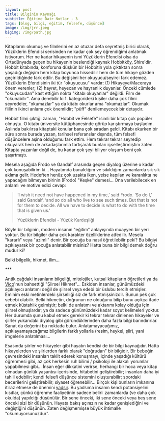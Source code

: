```yaml
---
layout: post
title: Bilginin Kaynağı
subtitle: Eğitime Dair Notlar - 3
tags: [blog, bilgi, eğitim, felsefe, düşünce]
image: /img/jrr.jpeg
bigimg: /img/path.jpg
---
```


Kitaplarını okumuş ve filmlerini en az otuzar defa seyretmiş birisi olarak, Yüzüklerin Efendisi serisinden ne kadar çok şey öğrendiğimi anlatmak istiyorum. Her ne kadar hikayenin ismi Yüzüklerin Efendisi olsa da Ortadünyada geçen bu hikayenin beslendiği kaynak Hobbitköy, Shire'dir. Hobbit kitabında, konforuna düşkün bir Hobbitin yola çıktıktan sonra yaşadığı değişim hem kitap boyunca hissedilir hem de tüm hikaye gözden geçirildiğinde fark edilir. Bu değişimi her okuyucu/seyirci fark edemez. Yüzüklerin Efendisinin iki tür "okuyucusu" vardır: (1) Hikayeye/Maceraya önem verenler; (2) hayret, heyecan ve hayranlık duyanlar. Önceki cümlede "okuyucudan" kast ettiğim nokta "kitabı okuyanlar" değildi. Film de "okunabilir". Ama denebilir ki 1. kategorideki kişiler daha çok filmi seyredeler, "okumazlar" ya da kitabı okurlar ama "okumazlar". Okumak fiilinin ikinci anlamı çok önemlidir; "püff" denilemeyecek bir detaydır. 

Hobbit filmi çıktığı zaman, "Hobbit ve Felsefe" isimli bir kitap çok popüler olmuştu. O kitabı üniversite kütüphanesinde görüp karıştırmaya başladım. Aslında bakılırsa kitaptaki konular bana çok sıradan geldi. Kitabı okurken bir süre sonra burada yazan, tarihsel referanslar dışında, tüm felsefi düşüncelere aşina olduğumu fark ettim. Hem tekrar tekrar seyredip okuyarak hem de arkadaşlarımla tartışarak bunları içselleştirmiştim zaten. Kitapta yazanlar değil de, bu kadar çok şeyi biliyor oluşum beni çok şaşırtmıştı. 

Mesela aşağıda Frodo ve Gandalf arasında geçen diyalog üzerine o kadar çok konuşabilirim ki... Hayatımda bunaldığım ve sıkıldığım zamanlarda sık sık aklıma gelir. Hedeften henüz çok uzakta iken, yeise kapılan ve karanlıkta ne yapacağını bilmeyen birinin (Frodo) "Keşke" demesi... Ona verilebilecek en anlamlı ve motive edici cevap:

> ‘I wish it need not have happened in my time,’ said Frodo.
> ‘So do I,’ said Gandalf, ‘and so do all who live to see such times. But that is not for them to decide. All we have to decide is what to do with the time that is given us.’
>
> Yüzüklerin Efendisi - Yüzük Kardeşliği

Böyle bir bilginin, modern insanın "eğitim" anlayışında muayyen bir yeri yoktur. Bu tür bilgiler daha çok karakter özelliklerine atfedilir. Mesela "kararlı" veya "azimli" denir. Bir çocuğa bu nasıl öğretilebilir peki? Bu bilgiyi açıklayarak bir çocuğa anlatabilir misiniz? Hatta buna bir bilgi demek doğru mudur ki?

Belki bilgelik, hikmet, ilim...

*\*\*

Antik çağdaki insanların bilgeliği, mitolojiler, kutsal kitapların öğretileri ya da [Vico](https://www.google.com.tr/search?q=giambattista+vico&oq=giambat&aqs=chrome.2.69i57j0l5.3258j0j7&sourceid=chrome&ie=UTF-8)'nun bahsettiği "Şiirsel Hikmet"...  Eskiden insanlar, günümüzdeki açıklayıcı anlatımı değil de şiirsel veya edebi bir üslubu tercih etmişler. Eminim eski metinlerdeki şiirselliği siz de fark etmişsinizdir. Bunun pek çok sebebi olabilir. Belki hikmetin, doğrunun ne olduğunu bilip bunu açıkça ifade etmek küstahlık gelmiştir; belki de anlatımı ve aktarımı kolay olduğu için şiirsel olmuşlardır; ya da sadece günümüzdeki kadar soyut kelimeleri yoktur. Her durumda şunu kabul etmek gerekir ki tekrar tekrar dinlenen hikayeler ve şiirler yukarıdaki diyalog gibi göründüklerinden daha fazla bilgi barındırırlar. Sanat da değerini bu noktada bulur. Anlatamayacağımız, açıklayamayacağımız bilgilerin farklı yollarla (resim, heykel, şiir), yani imgelerle anlatılması... 

Esasında şiirler ve hikayeler gibi hayatın kendisi de bir bilgi kaynağıdır. Hatta hikayelerden ve şiirlerden farklı olarak "doğrudan" bir bilgidir. Bir bebeğin çevresindeki insanları taklit ederek konuşmayı, içinde yaşadığı kültürü öğrenmesi gibi, az çok herkesin ruh bilimi / psikoloji ile alakalı yorumlar yapabilmesi gibi... İnsan eğer dikkatini verirse, herhangi bir hoca veya kitap olmadan günlük yaşantısı içerisinde, hitabetini geliştirebilir; insanları daha iyi tahlil edebilir; kendi felsefi düşünce sistemini oluşturabilir; spordaki becerilerini geliştirebilir; siyaset öğrenebilir... Birçok kişi bunların imkanına itiraz etmese de önemini <u>yadsır</u>. Bu yadsıma insanın kendi potansiyelini kısıtlar, çünkü öğrenme faaliyetinin sadece belirli zamanlarda (ve daha çok okulda) yapıldığı düşünülür. Bir sene önceki, iki sene önceki veya beş sene önceki sizi bir düşünün. Hayata bakış açınızın ne kadar genişlediğini ve değiştiğini düşünün. Zaten değişmemişse büyük ihtimalle "okumuyorsunuzdur". 